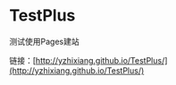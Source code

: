# TestPlus
测试使用Pages建站

链接：[http://yzhixiang.github.io/TestPlus/](http://yzhixiang.github.io/TestPlus/)
